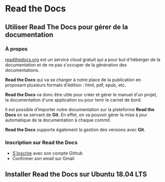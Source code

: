 # Read the Docs
 
## Utiliser Read The Docs pour gérer de la documentation

### À propos
[readthedocs.org](readthedocs.org) est un service cloud gratuit qui a pour but d'héberger de la documentation et de ne pas s'occuper de la génération des documentations. 

**Read the Docs** qui va se charger à notre place de la publication en proposant plusieurs formats d'édition : html, pdf, epub, etc.
 
**Read the Docs** va donc être utile pour créer et gérer le manuel d'un projet, la documentation d'une application ou pour tenir le carnet de bord.

Il est possible d’importer notre documentation sur la plateforme **Read the Docs** en se servant de **Git**. En effet, on va pouvoir gérer la mise à jour automatique de la documentation à chaque commit. 

**Read the Docs** supporte également la gestion des versions avec **Git**.
### Inscription sur Read the Docs
- [S'inscrire](https://readthedocs.org/accounts/signup/) avec son compte Github
- Confirmer son email sur Gmail

## Installer Read the Docs sur Ubuntu 18.04 LTS

<!--stackedit_data:
eyJoaXN0b3J5IjpbLTE5MTgzNzM5MDIsLTE4MDMwMDk5NzksLT
E4ODU0MDk0MDgsLTE3OTU1OTI4ODcsMTM5ODEzNjM2OV19
-->